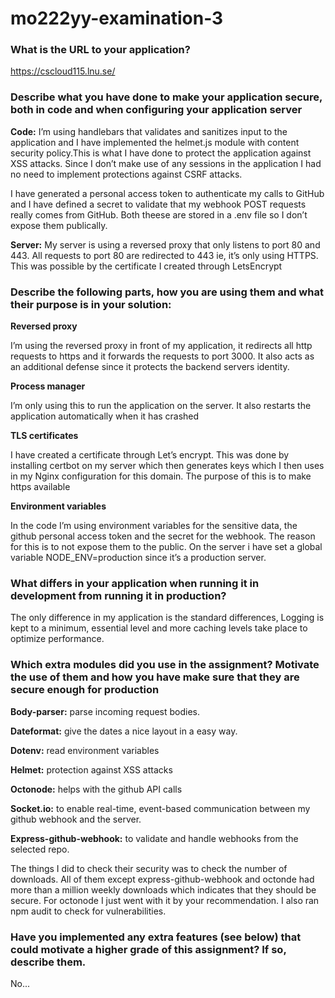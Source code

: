 # mo222yy-examination-3

### What is the URL to your application?

https://cscloud115.lnu.se/

### Describe what you have done to make your application secure, both in code and when configuring your application server

**Code:** 
I’m using handlebars that validates and sanitizes input to the application and I have 	implemented the helmet.js module with content security policy.This is what I have done to 	protect the application against XSS attacks. Since I don’t make use of any sessions in the 	application I had no need to implement protections against CSRF attacks.

I have generated a personal access token to authenticate my calls to GitHub and I have 	defined a secret to validate that my webhook POST requests really comes from GitHub.
Both theese are stored in a .env file so I don’t expose them publically.

**Server:**
My server is using a reversed proxy that only listens to port 80 and 443.
All requests to port 80 are redirected to 443 ie, it’s only using HTTPS.
This was possible by the certificate I created through LetsEncrypt


### Describe the following parts, how you are using them and what their purpose is in your solution:

**Reversed proxy**

I’m using the reversed proxy in front of my application, it redirects all http requests to https and it forwards the requests to port 3000. It also acts as an additional defense since it protects the backend servers identity.

**Process manager**

I’m only using this to run the application on the server. It also restarts the 		application automatically when it has crashed

**TLS certificates**

I have created a certificate through Let’s encrypt. This was done by installing 	certbot on my server which then generates keys which I then uses in my Nginx 	configuration for this domain. The purpose of this is to make https available

**Environment variables**

In the code I’m using environment variables for the sensitive data, the github 	personal access token and the secret for the webhook. The reason for this is to not 	expose them to the public.
On the server i have set a global variable NODE_ENV=production since it’s a 	production server.




### What differs in your application when running it in development from running it in production?

The only difference in my application is the standard differences,
Logging is kept to a minimum, essential level and more caching levels take place to optimize performance.

### Which extra modules did you use in the assignment? Motivate the use of them and how you have make sure that they are secure enough for production

**Body-parser:** parse incoming request bodies.

**Dateformat:** give the dates a nice layout in a easy way.

**Dotenv:** read environment variables

**Helmet:** protection against XSS attacks

**Octonode:** helps with the github API calls

**Socket.io:** to enable real-time, event-based communication between my github webhook and the server.

**Express-github-webhook:** to validate and handle webhooks from the selected repo.

The things I did to check their security was to check the number of downloads. All of them except express-github-webhook and octonde had more than a million weekly downloads which indicates that they should be secure. For octonode I just went with it by your recommendation. I also ran npm audit to check for vulnerabilities.

### Have you implemented any extra features (see below) that could motivate a higher grade of this assignment? If so, describe them.
No...
